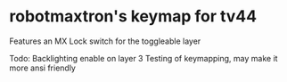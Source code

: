# robotmaxtron's keymap for tv44

Features an MX Lock switch for the toggleable layer

Todo: 
Backlighting enable on layer 3
Testing of keymapping, may make it more ansi friendly
